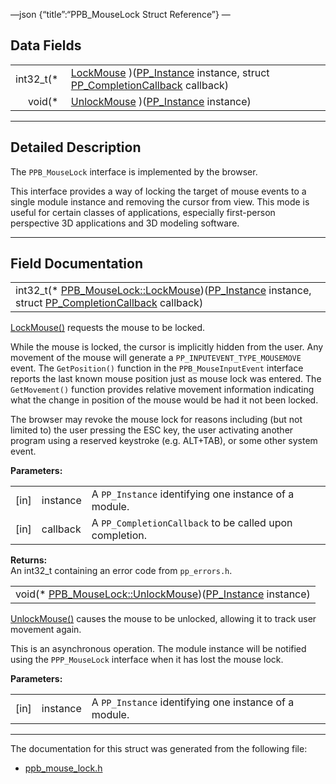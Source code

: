 —json {“title”:“PPB\_MouseLock Struct Reference”} —

Data Fields
-----------

<table><tbody><tr class="odd"><td style="text-align: right;">int32_t(* </td><td><a href="/docs/native-client/pepper_beta/c/struct_p_p_b___mouse_lock__1__0#ac137bc2d66abfa39428ea67236c85401" class="el">LockMouse</a> )(<a href="/docs/native-client/pepper_beta/c/group___typedefs#ga89b662403e6a687bb914b80114c0d19d" class="el">PP_Instance</a> instance, struct <a href="/docs/native-client/pepper_beta/c/struct_p_p___completion_callback/" class="el">PP_CompletionCallback</a> callback)</td></tr><tr class="even"><td style="text-align: right;">void(* </td><td><a href="/docs/native-client/pepper_beta/c/struct_p_p_b___mouse_lock__1__0#a1b9ab648a3638b469be6235d4c76d634" class="el">UnlockMouse</a> )(<a href="/docs/native-client/pepper_beta/c/group___typedefs#ga89b662403e6a687bb914b80114c0d19d" class="el">PP_Instance</a> instance)</td></tr></tbody></table>

------------------------------------------------------------------------

<span id="details" class="anchor" style="margin: 0;"></span>

Detailed Description
--------------------

The `PPB_MouseLock` interface is implemented by the browser.

This interface provides a way of locking the target of mouse events to a single module instance and removing the cursor from view. This mode is useful for certain classes of applications, especially first-person perspective 3D applications and 3D modeling software.

------------------------------------------------------------------------

Field Documentation
-------------------

<span id="ac137bc2d66abfa39428ea67236c85401" class="anchor" style="margin: 0;"></span>

<table><tbody><tr class="odd"><td>int32_t(* <a href="/docs/native-client/pepper_beta/c/struct_p_p_b___mouse_lock__1__0#ac137bc2d66abfa39428ea67236c85401" class="el">PPB_MouseLock::LockMouse</a>)(<a href="/docs/native-client/pepper_beta/c/group___typedefs#ga89b662403e6a687bb914b80114c0d19d" class="el">PP_Instance</a> instance, struct <a href="/docs/native-client/pepper_beta/c/struct_p_p___completion_callback/" class="el">PP_CompletionCallback</a> callback)</td></tr></tbody></table>

<a href="/docs/native-client/pepper_beta/c/struct_p_p_b___mouse_lock__1__0#ac137bc2d66abfa39428ea67236c85401" class="el" title="LockMouse() requests the mouse to be locked.">LockMouse()</a> requests the mouse to be locked.

While the mouse is locked, the cursor is implicitly hidden from the user. Any movement of the mouse will generate a `PP_INPUTEVENT_TYPE_MOUSEMOVE` event. The `GetPosition()` function in the `PPB_MouseInputEvent` interface reports the last known mouse position just as mouse lock was entered. The `GetMovement()` function provides relative movement information indicating what the change in position of the mouse would be had it not been locked.

The browser may revoke the mouse lock for reasons including (but not limited to) the user pressing the ESC key, the user activating another program using a reserved keystroke (e.g. ALT+TAB), or some other system event.

**Parameters:**  

<table><tbody><tr class="odd"><td>[in]</td><td>instance</td><td>A <code>PP_Instance</code> identifying one instance of a module.</td></tr><tr class="even"><td>[in]</td><td>callback</td><td>A <code>PP_CompletionCallback</code> to be called upon completion.</td></tr></tbody></table>

**Returns:**  
An int32\_t containing an error code from `pp_errors.h`.

<span id="a1b9ab648a3638b469be6235d4c76d634" class="anchor" style="margin: 0;"></span>

<table><tbody><tr class="odd"><td>void(* <a href="/docs/native-client/pepper_beta/c/struct_p_p_b___mouse_lock__1__0#a1b9ab648a3638b469be6235d4c76d634" class="el">PPB_MouseLock::UnlockMouse</a>)(<a href="/docs/native-client/pepper_beta/c/group___typedefs#ga89b662403e6a687bb914b80114c0d19d" class="el">PP_Instance</a> instance)</td></tr></tbody></table>

<a href="/docs/native-client/pepper_beta/c/struct_p_p_b___mouse_lock__1__0#a1b9ab648a3638b469be6235d4c76d634" class="el" title="UnlockMouse() causes the mouse to be unlocked, allowing it to track user movement again...">UnlockMouse()</a> causes the mouse to be unlocked, allowing it to track user movement again.

This is an asynchronous operation. The module instance will be notified using the `PPP_MouseLock` interface when it has lost the mouse lock.

**Parameters:**  

<table><tbody><tr class="odd"><td>[in]</td><td>instance</td><td>A <code>PP_Instance</code> identifying one instance of a module.</td></tr></tbody></table>

------------------------------------------------------------------------

The documentation for this struct was generated from the following file:

-   <a href="/docs/native-client/pepper_beta/c/ppb__mouse__lock_8h/" class="el">ppb_mouse_lock.h</a>
